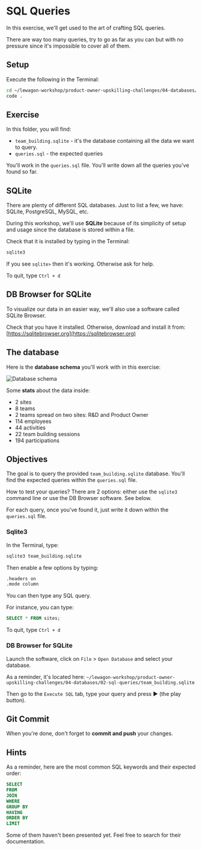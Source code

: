 # SQL Queries

In this exercise, we'll get used to the art of crafting SQL queries.

There are way too many queries, try to go as far as you can but with no pressure since it's impossible to cover all of them.

## Setup

Execute the following in the Terminal:

```bash
cd ~/lewagon-workshop/product-owner-upskilling-challenges/04-databases/02-sql-queries/
code .
```

## Exercise

In this folder, you will find:

- `team_building.sqlite` - it's the database containing all the data we want to query.
- `queries.sql` - the expected queries

You'll work in the `queries.sql` file. You'll write down all the queries you've found so far.

## SQLite

There are plenty of different SQL databases.
Just to list a few, we have: SQLite, PostgreSQL, MySQL, etc.

During this workshop, we'll use **SQLite** because of its simplicity of setup and usage since the database is stored within a file.

Check that it is installed by typing in the Terminal:

```bash
sqlite3
```

If you see `sqlite>` then it's working.
Otherwise ask for help.

To quit, type `Ctrl + d`

## DB Browser for SQLite

To visualize our data in an easier way, we'll also use a software called SQLite Browser.

Check that you have it installed. Otherwise, download and install it from: [https://sqlitebrowser.org](https://sqlitebrowser.org)

## The database

Here is the **database schema** you'll work with in this exercise:

![Database schema](https://raw.githubusercontent.com/cecilitse/product-owner-upskilling-challenges/master/04-databases/02-sql-queries/database-schema.png)

Some **stats** about the data inside:
- 2 sites
- 8 teams
- 2 teams spread on two sites: R&D and Product Owner
- 114 employees
- 44 activities
- 22 team building sessions
- 194 participations

## Objectives

The goal is to query the provided `team_building.sqlite` database. You'll find the expected queries within the `queries.sql` file.

How to test your queries? There are 2 options: either use the `sqlite3` command line or use the DB Browser software. See below.

For each query, once you've found it, just write it down within the `queries.sql` file.

### Sqlite3

In the Terminal, type:

```bash
sqlite3 team_building.sqlite
```

Then enable a few options by typing:

```bash
.headers on
.mode column
```

You can then type any SQL query.

For instance, you can type:

```sql
SELECT * FROM sites;
```

To quit, type `Ctrl + d`

### DB Browser for SQLite

Launch the software, click on `File` > `Open Database` and select your database.

As a reminder, it's located here: `~/lewagon-workshop/product-owner-upskilling-challenges/04-databases/02-sql-queries/team_building.sqlite`

Then go to the `Execute SQL` tab, type your query and press ▶ (the play button).

## Git Commit

When you're done, don't forget to **commit and push** your changes.

## Hints

As a reminder, here are the most common SQL keywords and their expected order:

```sql
SELECT
FROM
JOIN
WHERE
GROUP BY
HAVING
ORDER BY
LIMIT
```

Some of them haven't been presented yet. Feel free to search for their documentation.

